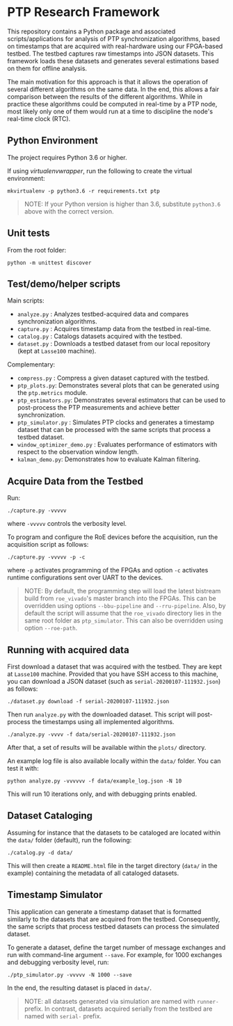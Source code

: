 # PTP Research Framework

This repository contains a Python package and associated scripts/applications
for analysis of PTP synchronization algorithms, based on timestamps that are
acquired with real-hardware using our FPGA-based testbed. The testbed captures
raw timestamps into JSON datasets. This framework loads these datasets and
generates several estimations based on them for offline analysis.

The main motivation for this approach is that it allows the operation of several
different algorithms on the same data. In the end, this allows a fair comparison
between the results of the different algorithms. While in practice these
algorithms could be computed in real-time by a PTP node, most likely only one of
them would run at a time to discipline the node's real-time clock (RTC).

## Python Environment

The project requires Python 3.6 or higher.

If using *virtualenvwrapper*, run the following to create the virtual environment:

```
mkvirtualenv -p python3.6 -r requirements.txt ptp
```

> NOTE: If your Python version is higher than 3.6, substitute `python3.6` above
> with the correct version.

## Unit tests

From the root folder:
```
python -m unittest discover
```

## Test/demo/helper scripts

Main scripts:
* `analyze.py` : Analyzes testbed-acquired data and compares synchronization
  algorithms.
* `capture.py` : Acquires timestamp data from the testbed in real-time.
* `catalog.py` : Catalogs datasets acquired with the testbed.
* `dataset.py` : Downloads a testbed dataset from our local repository (kept at
  `Lasse100` machine).

Complementary:
* `compress.py` : Compress a given dataset captured with the testbed.
* `ptp_plots.py`: Demonstrates several plots that can be generated using the
  `ptp.metrics` module.
* `ptp_estimators.py`: Demonstrates several estimators that can be used to
  post-process the PTP measurements and achieve better synchronization.
* `ptp_simulator.py` : Simulates PTP clocks and generates a timestamp dataset
  that can be processed with the same scripts that process a testbed dataset.
* `window_optimizer_demo.py` : Evaluates performance of estimators with respect
  to the observation window length.
* `kalman_demo.py`: Demonstrates how to evaluate Kalman filtering.

## Acquire Data from the Testbed

Run:
```
./capture.py -vvvvv
```

where `-vvvvv` controls the verbosity level.

To program and configure the RoE devices before the acquisition, run the
acquisition script as follows:

```
./capture.py -vvvvv -p -c
```

where `-p` activates programming of the FPGAs and option `-c` activates runtime
configurations sent over UART to the devices.

> NOTE: By default, the programming step will load the latest bistream build
> from `roe_vivado`'s master branch into the FPGAs. This can be overridden using
> options `--bbu-pipeline` and `--rru-pipeline`. Also, by default the script
> will assume that the `roe_vivado` directory lies in the same root folder as
> `ptp_simulator`. This can also be overridden using option `--roe-path`.

## Running with acquired data

First download a dataset that was acquired with the testbed. They are kept at
`Lasse100` machine. Provided that you have SSH access to this machine, you can
download a JSON dataset (such as `serial-20200107-111932.json`) as follows:

```
./dataset.py download -f serial-20200107-111932.json
```

Then run `analyze.py` with the downloaded dataset. This script will
post-process the timestamps using all implemented algorithms.

```
./analyze.py -vvvv -f data/serial-20200107-111932.json
```

After that, a set of results will be available within the `plots/` directory.

An example log file is also available locally within the `data/` folder. You can
test it with:

```
python analyze.py -vvvvvv -f data/example_log.json -N 10
```

This will run 10 iterations only, and with debugging prints enabled.

## Dataset Cataloging

Assuming for instance that the datasets to be cataloged are located within the
`data/` folder (default), run the following:

```
./catalog.py -d data/
```

This will then create a `README.html` file in the target directory (`data/` in
the example) containing the metadata of all cataloged datasets.

## Timestamp Simulator

This application can generate a timestamp dataset that is formatted similarly to
the datasets that are acquired from the testbed. Consequently, the same scripts
that process testbed datasets can process the simulated dataset.

To generate a dataset, define the target number of message exchanges and run
with command-line argument `--save`. For example, for 1000 exchanges and
debugging verbosity level, run:

```
./ptp_simulator.py -vvvvv -N 1000 --save
```

In the end, the resulting dataset is placed in `data/`.

> NOTE: all datasets generated via simulation are named with `runner-`
> prefix. In contrast, datasets acquired serially from the testbed are named
> with `serial-` prefix.
